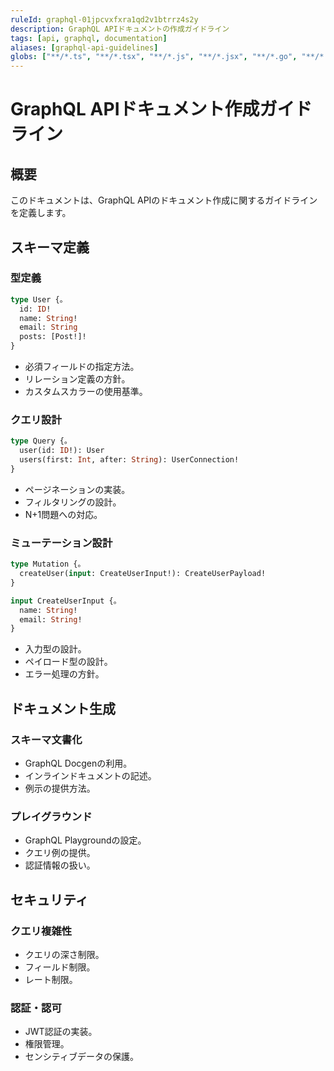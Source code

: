 ```yaml
---
ruleId: graphql-01jpcvxfxra1qd2v1btrrz4s2y
description: GraphQL APIドキュメントの作成ガイドライン
tags: [api, graphql, documentation]
aliases: [graphql-api-guidelines]
globs: ["**/*.ts", "**/*.tsx", "**/*.js", "**/*.jsx", "**/*.go", "**/*.rs", "**/*.scala"]
---
```



# GraphQL APIドキュメント作成ガイドライン

## 概要

このドキュメントは、GraphQL APIのドキュメント作成に関するガイドラインを定義します。

## スキーマ定義

### 型定義

```graphql
type User {。
  id: ID!
  name: String!
  email: String
  posts: [Post!]!
}
```

- 必須フィールドの指定方法。
- リレーション定義の方針。
- カスタムスカラーの使用基準。

### クエリ設計

```graphql
type Query {。
  user(id: ID!): User
  users(first: Int, after: String): UserConnection!
}
```

- ページネーションの実装。
- フィルタリングの設計。
- N+1問題への対応。

### ミューテーション設計

```graphql
type Mutation {。
  createUser(input: CreateUserInput!): CreateUserPayload!
}

input CreateUserInput {。
  name: String!
  email: String!
}
```

- 入力型の設計。
- ペイロード型の設計。
- エラー処理の方針。

## ドキュメント生成

### スキーマ文書化

- GraphQL Docgenの利用。
- インラインドキュメントの記述。
- 例示の提供方法。

### プレイグラウンド

- GraphQL Playgroundの設定。
- クエリ例の提供。
- 認証情報の扱い。

## セキュリティ

### クエリ複雑性

- クエリの深さ制限。
- フィールド制限。
- レート制限。

### 認証・認可

- JWT認証の実装。
- 権限管理。
- センシティブデータの保護。